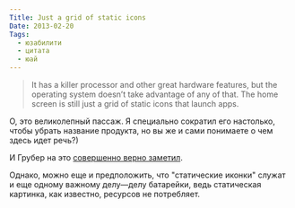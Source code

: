 ```yaml
---
Title: Just a grid of static icons
Date: 2013-02-20
Tags:
  - юзабилити
  - цитата
  - юай
---
```


> It has a killer processor and other great hardware features, but the operating system doesn’t take advantage of any of that. The home screen is still just a grid of static icons that launch apps.

О, это великолепный пассаж. Я специально сократил его настолько, чтобы убрать название продукта, но вы же и сами понимаете о чем здесь идет речь?)

И Грубер на это [совершенно верно заметил][1].

Однако, можно еще и предположить, что "статические иконки" служат и еще одному важному делу—делу батарейки, ведь статическая картинка, как известно, ресурсов не потребляет.

[1]: http://daringfireball.net/linked/2013/02/19/innovation-through-simplicity